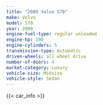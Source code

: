 ```yaml
---
title: "2000 Volvo S70"
make: Volvo
model: S70
year: 2000
engine-fuel-type: regular unleaded
engine-hp: 190
engine-cylinders: 5
transmission-type: Automatic
driven-wheels: all wheel drive
number-of-doors: 4
market-category: Luxury
vehicle-size: Midsize
vehicle-style: Sedan
---
```


{{< car_info >}}
